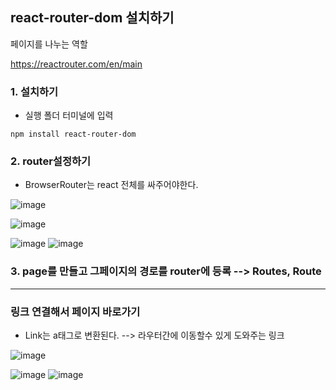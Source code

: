 ## react-router-dom 설치하기 
페이지를 나누는 역할

https://reactrouter.com/en/main

### 1. 설치하기

- 실행 폴더 터미널에 입력

```
npm install react-router-dom
```

### 2. router설정하기

- BrowserRouter는 react 전체를 싸주어야한다.

![image](https://github.com/OnlyREHA/React/assets/145514740/d0c3de92-9181-4d0e-9dbd-964df35e670d)      

![image](https://github.com/OnlyREHA/React/assets/145514740/66e9e42e-1e60-4f9a-858e-334338239e05)



![image](https://github.com/OnlyREHA/React/assets/145514740/40684f12-8bdb-4dc6-a6d4-fefb8e994d6b)          ![image](https://github.com/OnlyREHA/React/assets/145514740/998e58b1-98d3-4e6c-86e0-f417ae535064)

### 3. page를 만들고 그페이지의 경로를 router에 등록  --> Routes, Route



---
### 링크 연결해서 페이지 바로가기

- Link는 a태그로 변환된다.  --> 라우터간에 이동할수 있게 도와주는 링크

![image](https://github.com/OnlyREHA/React/assets/145514740/d24c5545-bae3-49d7-8911-e6f2ead09d5d)


![image](https://github.com/OnlyREHA/React/assets/145514740/69e0a39d-e9c0-40ae-9c5a-7f57f037c446)   ![image](https://github.com/OnlyREHA/React/assets/145514740/95add539-c460-40a8-880e-f7f739e0bbdf)







